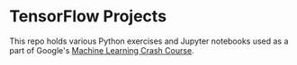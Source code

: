 # TensorFlow Projects


This repo holds various Python exercises and Jupyter notebooks used as a part of Google's [Machine Learning Crash Course](https://developers.google.com/machine-learning/crash-course/).
